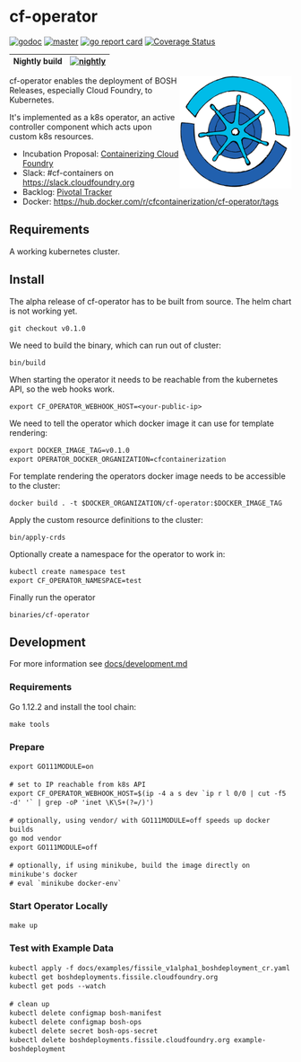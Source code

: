 # cf-operator
[![godoc](https://godoc.org/code.cloudfoundry.org/cf-operator?status.svg)](https://godoc.org/code.cloudfoundry.org/cf-operator)
[![master](https://ci.flintstone.cf.cloud.ibm.com/api/v1/teams/containerization/pipelines/cf-operator/badge)](https://ci.flintstone.cf.cloud.ibm.com/teams/containerization/pipelines/cf-operator)
[![go report card](https://goreportcard.com/badge/code.cloudfoundry.org/cf-operator)](https://goreportcard.com/report/code.cloudfoundry.org/cf-operator)
[![Coverage Status](https://coveralls.io/repos/github/cloudfoundry-incubator/cf-operator/badge.svg?branch=HEAD)](https://coveralls.io/github/cloudfoundry-incubator/cf-operator?branch=HEAD)

|Nightly build|[![nightly](https://ci.flintstone.cf.cloud.ibm.com/api/v1/teams/containerization/pipelines/cf-operator-nightly/badge)](https://ci.flintstone.cf.cloud.ibm.com/teams/containerization/pipelines/cf-operator-nightly)|
|-|-|

<img align="right" width="200" height="200" src="https://github.com/cloudfoundry-incubator/cf-operator/raw/master/docs/cf-operator-logo.png">

cf-operator enables the deployment of BOSH Releases, especially Cloud Foundry, to Kubernetes.

It's implemented as a k8s operator, an active controller component which acts upon custom k8s resources.

* Incubation Proposal: [Containerizing Cloud Foundry](https://docs.google.com/document/d/1_IvFf-cCR4_Hxg-L7Z_R51EKhZfBqlprrs5NgC2iO2w/edit#heading=h.lybtsdyh8res)
* Slack: #cf-containers on <https://slack.cloudfoundry.org>
* Backlog: [Pivotal Tracker](https://www.pivotaltracker.com/n/projects/2192232)
* Docker: https://hub.docker.com/r/cfcontainerization/cf-operator/tags


## Requirements

A working kubernetes cluster.

## Install

The alpha release of cf-operator has to be built from source. The helm chart is not working yet.

    git checkout v0.1.0

We need to build the binary, which can run out of cluster:

    bin/build

When starting the operator it needs to be reachable from the kubernetes API, so the web hooks work.

    export CF_OPERATOR_WEBHOOK_HOST=<your-public-ip>

We need to tell the operator which docker image it can use for template rendering:

    export DOCKER_IMAGE_TAG=v0.1.0
    export OPERATOR_DOCKER_ORGANIZATION=cfcontainerization

For template rendering the operators docker image needs to be accessible to the cluster:

    docker build . -t $DOCKER_ORGANIZATION/cf-operator:$DOCKER_IMAGE_TAG

Apply the custom resource definitions to the cluster:

    bin/apply-crds

Optionally create a namespace for the operator to work in:

    kubectl create namespace test
    export CF_OPERATOR_NAMESPACE=test

Finally run the operator

    binaries/cf-operator


## Development

For more information see [docs/development.md](docs/development.md)

### Requirements

Go 1.12.2 and install the tool chain:

    make tools

### Prepare

    export GO111MODULE=on

    # set to IP reachable from k8s API
    export CF_OPERATOR_WEBHOOK_HOST=$(ip -4 a s dev `ip r l 0/0 | cut -f5 -d' '` | grep -oP 'inet \K\S+(?=/)')

    # optionally, using vendor/ with GO111MODULE=off speeds up docker builds
    go mod vendor
    export GO111MODULE=off

    # optionally, if using minikube, build the image directly on minikube's docker
    # eval `minikube docker-env`

### Start Operator Locally

    make up

### Test with Example Data
    kubectl apply -f docs/examples/fissile_v1alpha1_boshdeployment_cr.yaml
    kubectl get boshdeployments.fissile.cloudfoundry.org
    kubectl get pods --watch

    # clean up
    kubectl delete configmap bosh-manifest
    kubectl delete configmap bosh-ops
    kubectl delete secret bosh-ops-secret
    kubectl delete boshdeployments.fissile.cloudfoundry.org example-boshdeployment
